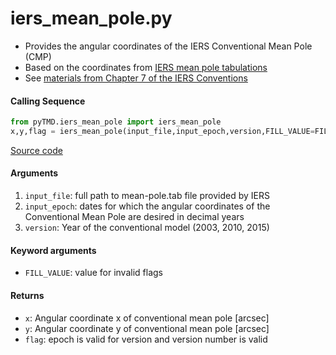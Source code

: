 iers_mean_pole.py
=================

- Provides the angular coordinates of the IERS Conventional Mean Pole (CMP)
- Based on the coordinates from [IERS mean pole tabulations](ftp://hpiers.obspm.fr/iers/eop/eopc01/mean-pole.tab)
- See [materials from Chapter 7 of the IERS Conventions](https://webtai.bipm.org/iers/convupdt/convupdt_c7.html)

#### Calling Sequence
```python
from pyTMD.iers_mean_pole import iers_mean_pole
x,y,flag = iers_mean_pole(input_file,input_epoch,version,FILL_VALUE=FILL_VALUE)
```
[Source code](https://github.com/tsutterley/pyTMD/blob/main/pyTMD/iers_mean_pole.py)

#### Arguments
1. `input_file`: full path to mean-pole.tab file provided by IERS
2. `input_epoch`: dates for which the angular coordinates of the Conventional Mean Pole are desired in decimal years
3. `version`: Year of the conventional model (2003, 2010, 2015)

#### Keyword arguments
- `FILL_VALUE`: value for invalid flags

#### Returns
- `x`: Angular coordinate x of conventional mean pole [arcsec]
- `y`: Angular coordinate y of conventional mean pole [arcsec]
- `flag`: epoch is valid for version and version number is valid

